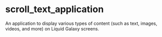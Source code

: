 # scroll_text_application
 An application to display various types of content (such as text, images, videos, and more) on Liquid Galaxy screens.
